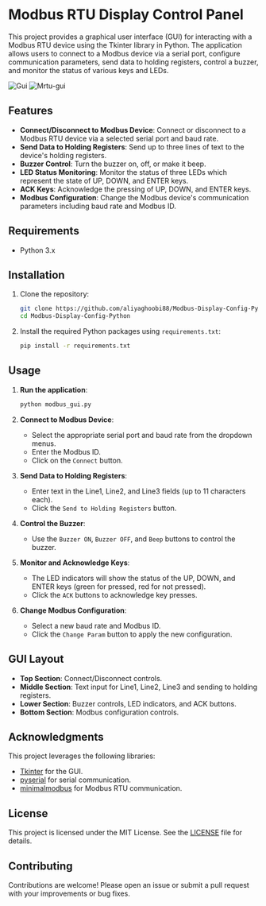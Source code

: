 # Modbus RTU Display Control Panel

This project provides a graphical user interface (GUI) for interacting with a Modbus RTU device using the Tkinter library in Python. The application allows users to connect to a Modbus device via a serial port, configure communication parameters, send data to holding registers, control a buzzer, and monitor the status of various keys and LEDs.

![Gui](https://github.com/aliyaghoobi88/Modbus-Display-Config-Python/assets/4157568/5035c415-7207-4e48-8b2f-188114011fc2)
![Mrtu-gui](https://github.com/aliyaghoobi88/Modbus-Display-Config-Python/assets/4157568/aeb194c5-e747-4731-b1dc-952f355bdc06)

## Features

- **Connect/Disconnect to Modbus Device**: Connect or disconnect to a Modbus RTU device via a selected serial port and baud rate.
- **Send Data to Holding Registers**: Send up to three lines of text to the device's holding registers.
- **Buzzer Control**: Turn the buzzer on, off, or make it beep.
- **LED Status Monitoring**: Monitor the status of three LEDs which represent the state of UP, DOWN, and ENTER keys.
- **ACK Keys**: Acknowledge the pressing of UP, DOWN, and ENTER keys.
- **Modbus Configuration**: Change the Modbus device's communication parameters including baud rate and Modbus ID.

## Requirements
- Python 3.x

## Installation

1. Clone the repository:
   ```bash
   git clone https://github.com/aliyaghoobi88/Modbus-Display-Config-Python.git
   cd Modbus-Display-Config-Python
   ```

2. Install the required Python packages using `requirements.txt`:
   ```bash
   pip install -r requirements.txt
   ```

## Usage

1. **Run the application**:
   ```bash
   python modbus_gui.py
   ```

2. **Connect to Modbus Device**:
   - Select the appropriate serial port and baud rate from the dropdown menus.
   - Enter the Modbus ID.
   - Click on the `Connect` button.

3. **Send Data to Holding Registers**:
   - Enter text in the Line1, Line2, and Line3 fields (up to 11 characters each).
   - Click the `Send to Holding Registers` button.

4. **Control the Buzzer**:
   - Use the `Buzzer ON`, `Buzzer OFF`, and `Beep` buttons to control the buzzer.

5. **Monitor and Acknowledge Keys**:
   - The LED indicators will show the status of the UP, DOWN, and ENTER keys (green for pressed, red for not pressed).
   - Click the `ACK` buttons to acknowledge key presses.

6. **Change Modbus Configuration**:
   - Select a new baud rate and Modbus ID.
   - Click the `Change Param` button to apply the new configuration.

## GUI Layout

- **Top Section**: Connect/Disconnect controls.
- **Middle Section**: Text input for Line1, Line2, Line3 and sending to holding registers.
- **Lower Section**: Buzzer controls, LED indicators, and ACK buttons.
- **Bottom Section**: Modbus configuration controls.

## Acknowledgments

This project leverages the following libraries:
- [Tkinter](https://docs.python.org/3/library/tkinter.html) for the GUI.
- [pyserial](https://pyserial.readthedocs.io/en/latest/) for serial communication.
- [minimalmodbus](https://minimalmodbus.readthedocs.io/en/stable/) for Modbus RTU communication.

## License

This project is licensed under the MIT License. See the [LICENSE](LICENSE) file for details.

## Contributing

Contributions are welcome! Please open an issue or submit a pull request with your improvements or bug fixes.
